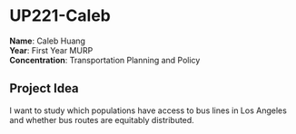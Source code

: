 # UP221-Caleb
**Name**: Caleb Huang  
**Year**: First Year MURP  
**Concentration**: Transportation Planning and Policy  
## Project Idea
I want to study which populations have access to bus lines in Los Angeles and whether bus routes are equitably distributed.
